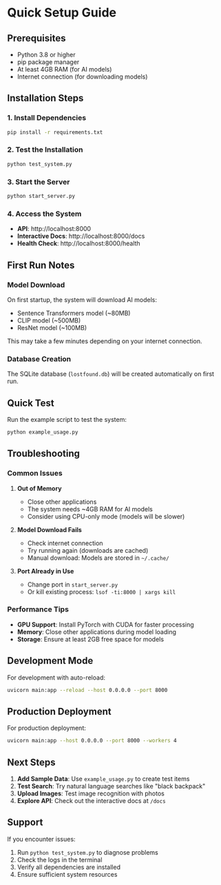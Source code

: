# Quick Setup Guide

## Prerequisites
- Python 3.8 or higher
- pip package manager
- At least 4GB RAM (for AI models)
- Internet connection (for downloading models)

## Installation Steps

### 1. Install Dependencies
```bash
pip install -r requirements.txt
```

### 2. Test the Installation
```bash
python test_system.py
```

### 3. Start the Server
```bash
python start_server.py
```

### 4. Access the System
- **API**: http://localhost:8000
- **Interactive Docs**: http://localhost:8000/docs
- **Health Check**: http://localhost:8000/health

## First Run Notes

### Model Download
On first startup, the system will download AI models:
- Sentence Transformers model (~80MB)
- CLIP model (~500MB)
- ResNet model (~100MB)

This may take a few minutes depending on your internet connection.

### Database Creation
The SQLite database (`lostfound.db`) will be created automatically on first run.

## Quick Test

Run the example script to test the system:
```bash
python example_usage.py
```

## Troubleshooting

### Common Issues

1. **Out of Memory**
   - Close other applications
   - The system needs ~4GB RAM for AI models
   - Consider using CPU-only mode (models will be slower)

2. **Model Download Fails**
   - Check internet connection
   - Try running again (downloads are cached)
   - Manual download: Models are stored in `~/.cache/`

3. **Port Already in Use**
   - Change port in `start_server.py`
   - Or kill existing process: `lsof -ti:8000 | xargs kill`

### Performance Tips

- **GPU Support**: Install PyTorch with CUDA for faster processing
- **Memory**: Close other applications during model loading
- **Storage**: Ensure at least 2GB free space for models

## Development Mode

For development with auto-reload:
```bash
uvicorn main:app --reload --host 0.0.0.0 --port 8000
```

## Production Deployment

For production deployment:
```bash
uvicorn main:app --host 0.0.0.0 --port 8000 --workers 4
```

## Next Steps

1. **Add Sample Data**: Use `example_usage.py` to create test items
2. **Test Search**: Try natural language searches like "black backpack"
3. **Upload Images**: Test image recognition with photos
4. **Explore API**: Check out the interactive docs at `/docs`

## Support

If you encounter issues:
1. Run `python test_system.py` to diagnose problems
2. Check the logs in the terminal
3. Verify all dependencies are installed
4. Ensure sufficient system resources


